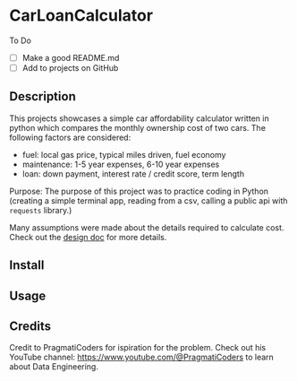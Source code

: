 # CarLoanCalculator

To Do

- [ ] Make a good README.md
- [ ] Add to projects on GitHub

## Description

This projects showcases a simple car affordability calculator written in python which compares the monthly ownership cost of two cars. The following factors are considered:

* fuel: local gas price, typical miles driven, fuel economy
* maintenance: 1-5 year expenses, 6-10 year expenses
* loan: down payment, interest rate / credit score, term length

Purpose: The purpose of this project was to practice coding in Python (creating a simple terminal app, reading from a csv, calling a public api with `requests` library.)

Many assumptions were made about the details required to calculate cost. Check out the [design doc](https://docs.google.com/document/d/1utJqFRnQvSuk0oZsS2ZkfwA_Ksngy38YX5G5fBaCU-s/edit?usp=sharing) for more details.

## Install

## Usage

## Credits

Credit to PragmatiCoders for ispiration for the problem. Check out his YouTube channel: https://www.youtube.com/@PragmatiCoders to learn about Data Engineering.